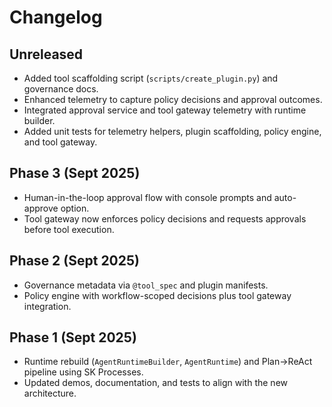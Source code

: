 # Changelog

## Unreleased
- Added tool scaffolding script (`scripts/create_plugin.py`) and governance docs.
- Enhanced telemetry to capture policy decisions and approval outcomes.
- Integrated approval service and tool gateway telemetry with runtime builder.
- Added unit tests for telemetry helpers, plugin scaffolding, policy engine, and tool gateway.

## Phase 3 (Sept 2025)
- Human-in-the-loop approval flow with console prompts and auto-approve option.
- Tool gateway now enforces policy decisions and requests approvals before tool execution.

## Phase 2 (Sept 2025)
- Governance metadata via `@tool_spec` and plugin manifests.
- Policy engine with workflow-scoped decisions plus tool gateway integration.

## Phase 1 (Sept 2025)
- Runtime rebuild (`AgentRuntimeBuilder`, `AgentRuntime`) and Plan→ReAct pipeline using SK Processes.
- Updated demos, documentation, and tests to align with the new architecture.
